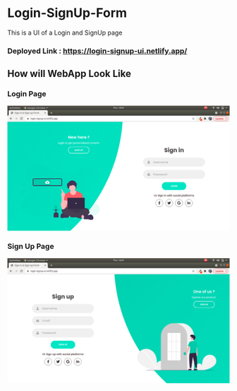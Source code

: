 # Login-SignUp-Form
This is a UI of a Login and SignUp page 

### Deployed Link : https://login-signup-ui.netlify.app/

## How will WebApp Look Like

### Login Page

![](https://github.com/nihal-ahmad/Login-SignUp-Form/blob/main/login.png)

### Sign Up Page

![](https://github.com/nihal-ahmad/Login-SignUp-Form/blob/main/signup.png)
